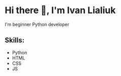 # Hi there 👋, I'm Ivan Lialiuk
I'm beginner Python developer

## Skills:
* Python
* HTML
* CSS
* JS
